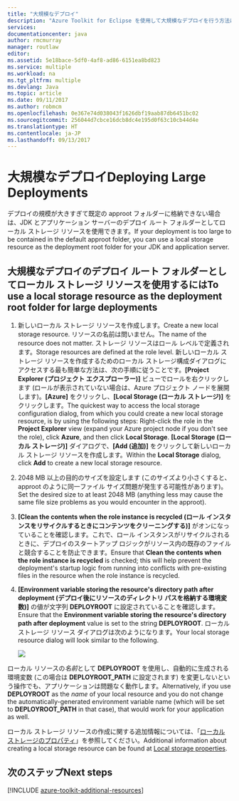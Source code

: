```yaml
---
title: "大規模なデプロイ"
description: "Azure Toolkit for Eclipse を使用して大規模なデプロイを行う方法について説明します。"
services: 
documentationcenter: java
author: rmcmurray
manager: routlaw
editor: 
ms.assetid: 5e18bace-5df0-4af8-ad86-6151ea8bd823
ms.service: multiple
ms.workload: na
ms.tgt_pltfrm: multiple
ms.devlang: Java
ms.topic: article
ms.date: 09/11/2017
ms.author: robmcm
ms.openlocfilehash: 0e367e74d038043f1626dbf19aab87db6451bc02
ms.sourcegitcommit: 256044d7cbce16dcb8dc4e195d0f63c10cb44d4e
ms.translationtype: HT
ms.contentlocale: ja-JP
ms.lasthandoff: 09/13/2017
---
```

# <a name="deploying-large-deployments"></a><span data-ttu-id="e17f9-103">大規模なデプロイ</span><span class="sxs-lookup"><span data-stu-id="e17f9-103">Deploying Large Deployments</span></span>

<span data-ttu-id="e17f9-104">デプロイの規模が大きすぎて既定の approot フォルダーに格納できない場合は、JDK とアプリケーション サーバーのデプロイ ルート フォルダーとしてローカル ストレージ リソースを使用できます。</span><span class="sxs-lookup"><span data-stu-id="e17f9-104">If your deployment is too large to be contained in the default approot folder, you can use a local storage resource as the deployment root folder for your JDK and application server.</span></span>

## <a name="to-use-a-local-storage-resource-as-the-deployment-root-folder-for-large-deployments"></a><span data-ttu-id="e17f9-105">大規模なデプロイのデプロイ ルート フォルダーとしてローカル ストレージ リソースを使用するには</span><span class="sxs-lookup"><span data-stu-id="e17f9-105">To use a local storage resource as the deployment root folder for large deployments</span></span>

1. <span data-ttu-id="e17f9-106">新しいローカル ストレージ リソースを作成します。</span><span class="sxs-lookup"><span data-stu-id="e17f9-106">Create a new local storage resource.</span></span> <span data-ttu-id="e17f9-107">リソースの名前は問いません。</span><span class="sxs-lookup"><span data-stu-id="e17f9-107">The name of the resource does not matter.</span></span> <span data-ttu-id="e17f9-108">ストレージ リソースはロール レベルで定義されます。</span><span class="sxs-lookup"><span data-stu-id="e17f9-108">Storage resources are defined at the role level.</span></span> <span data-ttu-id="e17f9-109">新しいローカル ストレージ リソースを作成するためのローカル ストレージ構成ダイアログにアクセスする最も簡単な方法は、次の手順に従うことです。**[Project Explorer (プロジェクト エクスプローラー)]** ビューでロールを右クリックします (ロールが表示されていない場合は、Azure プロジェクト ノードを展開します)。**[Azure]** をクリックし、**[Local Storage (ローカル ストレージ)]** をクリックします。</span><span class="sxs-lookup"><span data-stu-id="e17f9-109">The quickest way to access the local storage configuration dialog, from which you could create a new local storage resource, is by using the following steps: Right-click the role in the **Project Explorer** view (expand your Azure project node if you don't see the role), click **Azure**, and then click **Local Storage**.</span></span> <span data-ttu-id="e17f9-110">**[Local Storage (ローカル ストレージ)]** ダイアログで、**[Add (追加)]** をクリックして新しいローカル ストレージ リソースを作成します。</span><span class="sxs-lookup"><span data-stu-id="e17f9-110">Within the **Local Storage** dialog, click **Add** to create a new local storage resource.</span></span>

1. <span data-ttu-id="e17f9-111">2048 MB 以上の目的のサイズを設定します (このサイズより小さくすると、approot のように同一ファイル サイズ問題が発生する可能性があります)。</span><span class="sxs-lookup"><span data-stu-id="e17f9-111">Set the desired size to at least 2048 MB (anything less may cause the same file size problems as you would encounter in the approot).</span></span>

1. <span data-ttu-id="e17f9-112">**[Clean the contents when the role instance is recycled (ロール インスタンスをリサイクルするときにコンテンツをクリーニングする)]** がオンになっていることを確認します。これで、ロール インスタンスがリサイクルされるときに、デプロイのスタートアップ ロジックがリソース内の既存のファイルと競合することを防止できます。</span><span class="sxs-lookup"><span data-stu-id="e17f9-112">Ensure that **Clean the contents when the role instance is recycled** is checked; this will help prevent the deployment's startup logic from running into conflicts with pre-existing files in the resource when the role instance is recycled.</span></span>

1. <span data-ttu-id="e17f9-113">**[Environment variable storing the resource's directory path after deployment (デプロイ後にリソースのディレクトリ パスを格納する環境変数)]** の値が文字列 **DEPLOYROOT** に設定されていることを確認します。</span><span class="sxs-lookup"><span data-stu-id="e17f9-113">Ensure that the **Environment variable storing the resource's directory path after deployment** value is set to the string **DEPLOYROOT**.</span></span> <span data-ttu-id="e17f9-114">ローカル ストレージ リソース ダイアログは次のようになります。</span><span class="sxs-lookup"><span data-stu-id="e17f9-114">Your local storage resource dialog will look similar to the following.</span></span>

   ![][ic667943]

<span data-ttu-id="e17f9-115">ローカル リソースの*名前*として **DEPLOYROOT** を使用し、自動的に生成される環境変数 (この場合は **DEPLOYROOT_PATH** に設定されます) を変更しないという操作でも、アプリケーションは問題なく動作します。</span><span class="sxs-lookup"><span data-stu-id="e17f9-115">Alternatively, if you use **DEPLOYROOT** as the *name* of your local resource and you do not change the automatically-generated environment variable name (which will be set to **DEPLOYROOT_PATH** in that case), that would work for your application as well.</span></span>

<span data-ttu-id="e17f9-116">ローカル ストレージ リソースの作成に関する追加情報については、「[ローカル ストレージのプロパティ][Local storage properties]」を参照してください。</span><span class="sxs-lookup"><span data-stu-id="e17f9-116">Additional information about creating a local storage resource can be found at [Local storage properties][Local storage properties].</span></span>

## <a name="next-steps"></a><span data-ttu-id="e17f9-117">次のステップ</span><span class="sxs-lookup"><span data-stu-id="e17f9-117">Next steps</span></span>

[!INCLUDE [azure-toolkit-additional-resources](../includes/azure-toolkit-additional-resources.md)]

<!-- URL List -->

[Azure Java Developer Center]: http://go.microsoft.com/fwlink/?LinkID=699547
[Azure Toolkit for Eclipse]: http://go.microsoft.com/fwlink/?LinkID=699529
[Creating a Hello World Application for Azure in Eclipse]: http://go.microsoft.com/fwlink/?LinkID=699533
[Installing the Azure Toolkit for Eclipse]: http://go.microsoft.com/fwlink/?LinkId=699546
[Local storage properties]: http://go.microsoft.com/fwlink/?LinkID=699525#local_storage_properties

<!-- IMG List -->

[ic667943]: media/azure-toolkit-for-eclipse-deploying-large-deployments/ic667943.png

<!-- Legacy MSDN URL = https://msdn.microsoft.com/library/azure/dn268601.aspx -->
